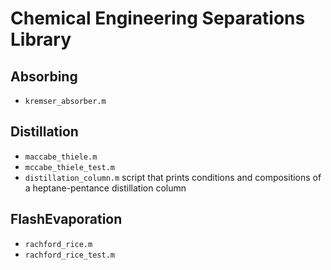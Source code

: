 Chemical Engineering Separations Library
========================================

Absorbing
----------
+ ``kremser_absorber.m``

Distillation
-------------
+ ``maccabe_thiele.m``
+ ``mccabe_thiele_test.m``
+ ``distillation_column.m``
  script that prints conditions and compositions of a heptane-pentance distillation column

FlashEvaporation
----------------
+ ``rachford_rice.m``
+ ``rachford_rice_test.m``


